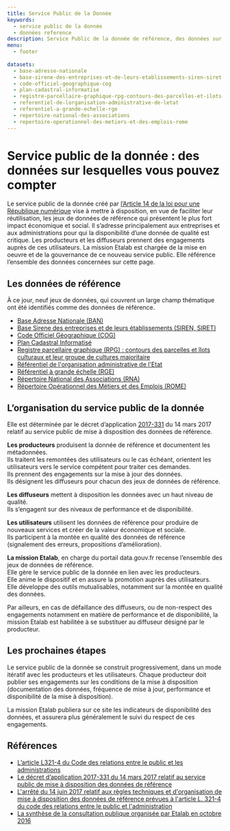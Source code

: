 ```yaml
---
title: Service Public de la Donnée
keywords:
  - service public de la donnée
  - données reference
description: Service Public de la donnée de référence, des données sur lesquelles vous pouvez compter.
menu:
  - footer
  
datasets:
  - base-adresse-nationale
  - base-sirene-des-entreprises-et-de-leurs-etablissements-siren-siret
  - code-officiel-geographique-cog
  - plan-cadastral-informatise
  - registre-parcellaire-graphique-rpg-contours-des-parcelles-et-ilots-culturaux-et-leur-groupe-de-cultures-majoritaire
  - referentiel-de-lorganisation-administrative-de-letat
  - referentiel-a-grande-echelle-rge
  - repertoire-national-des-associations
  - repertoire-operationnel-des-metiers-et-des-emplois-rome
---
```


# Service public de la donnée : des données sur lesquelles vous pouvez compter
Le service public de la donnée créé par [l’Article 14 de la loi pour une République numérique](https://www.legifrance.gouv.fr/affichTexteArticle.do?cidTexte=JORFTEXT000033202746&idArticle=JORFARTI000033203033&categorieLien=cid) vise à mettre à disposition, en vue de faciliter leur réutilisation, les jeux de données de référence qui présentent le plus fort impact économique et social. Il s’adresse principalement aux entreprises et aux administrations pour qui la disponibilité d’une donnée de qualité est critique. Les producteurs et les diffuseurs prennent des engagements auprès de ces utilisateurs. La mission Etalab est chargée de la mise en oeuvre et de la gouvernance de ce nouveau service public. Elle référence l’ensemble des données concernées sur cette page.

## Les données de référence
À ce jour, neuf jeux de données, qui couvrent un large champ thématique ont été identifiés comme des données de référence.

- [Base Adresse Nationale (BAN)](/datasets/base-adresse-nationale/)
- [Base Sirene des entreprises et de leurs établissements (SIREN, SIRET)](/datasets/base-sirene-des-entreprises-et-de-leurs-etablissements-siren-siret/)
- [Code Officiel Géographique (COG)](/datasets/code-officiel-geographique-cog/)
- [Plan Cadastral Informatisé](/datasets/plan-cadastral-informatise/)
- [Registre parcellaire graphique (RPG) : contours des parcelles et îlots culturaux et leur groupe de cultures majoritaire](/datasets/registre-parcellaire-graphique-rpg-contours-des-parcelles-et-ilots-culturaux-et-leur-groupe-de-cultures-majoritaire/)
- [Référentiel de l'organisation administrative de l'Etat](/datasets/referentiel-de-lorganisation-administrative-de-letat/)
- [Référentiel à grande échelle (RGE)](/datasets/referentiel-a-grande-echelle-rge/)
- [Répertoire National des Associations (RNA)](/datasets/repertoire-national-des-associations/)
- [Répertoire Opérationnel des Métiers et des Emplois (ROME)](/datasets/repertoire-operationnel-des-metiers-et-des-emplois-rome/)

## L’organisation du service public de la donnée
Elle est déterminée par le décret d’application [2017-331](https://www.legifrance.gouv.fr/affichTexte.do?cidTexte=JORFTEXT000034194946&categorieLien=id) du 14 mars 2017 relatif au service public de mise à disposition des données de référence.

**Les producteurs** produisent la donnée de référence et documentent les métadonnées.  
Ils traitent les remontées des utilisateurs ou le cas échéant, orientent les utilisateurs vers le service compétent pour traiter ces demandes.  
Ils prennent des engagements sur la mise à jour des données.  
Ils désignent les diffuseurs pour chacun des jeux de données de référence.

**Les diffuseurs** mettent à disposition les données avec un haut niveau de qualité.  
Ils s’engagent sur des niveaux de performance et de disponibilité.

**Les utilisateurs** utilisent les données de référence pour produire de nouveaux services et créer de la valeur économique et sociale.  
Ils participent à la montée en qualité des données de référence (signalement des erreurs, propositions d’amélioration).

**La mission Etalab**, en charge du portail data.gouv.fr recense l’ensemble des jeux de données de référence.  
Elle gère le service public de la donnée en lien avec les producteurs.  
Elle anime le dispositif et en assure la promotion auprès des utilisateurs.  
Elle développe des outils mutualisables, notamment sur la montée en qualité des données.

Par ailleurs, en cas de défaillance des diffuseurs, ou de non-respect des engagements notamment en matière de performance et de disponibilité, la mission Etalab est habilitée à se substituer au diffuseur désigné par le producteur.

## Les prochaines étapes
Le service public de la donnée se construit progressivement, dans un mode itératif avec les producteurs et les utilisateurs. Chaque producteur doit publier ses engagements sur les conditions de la mise à disposition (documentation des données, fréquence de mise à jour, performance et disponibilité de la mise à disposition).

La mission Etalab publiera sur ce site les indicateurs de disponibilité des données, et assurera plus généralement le suivi du respect de ces engagements.

## Références
-   [L’article L321-4 du Code des relations entre le public et les administrations](https://www.legifrance.gouv.fr/affichCodeArticle.do?cidTexte=LEGITEXT000031366350&idArticle=LEGIARTI000033205649&dateTexte=29990101&categorieLien=cid)
-   [Le décret d’application 2017-331 du 14 mars 2017 relatif au service public de mise à disposition des données de référence](https://www.legifrance.gouv.fr/affichTexte.do?cidTexte=JORFTEXT000034194946&categorieLien=id)
-   [L'arrêté du 14 juin 2017 relatif aux règles techniques et d'organisation de mise à disposition des données de référence prévues à l'article L. 321-4 du code des relations entre le public et l'administration](https://www.legifrance.gouv.fr/eli/arrete/2017/6/14/PRMJ1713859A/jo/texte)
-   [La synthèse de la consultation publique organisée par Etalab en octobre 2016](http://www.etalab.gouv.fr/consultation-spd)